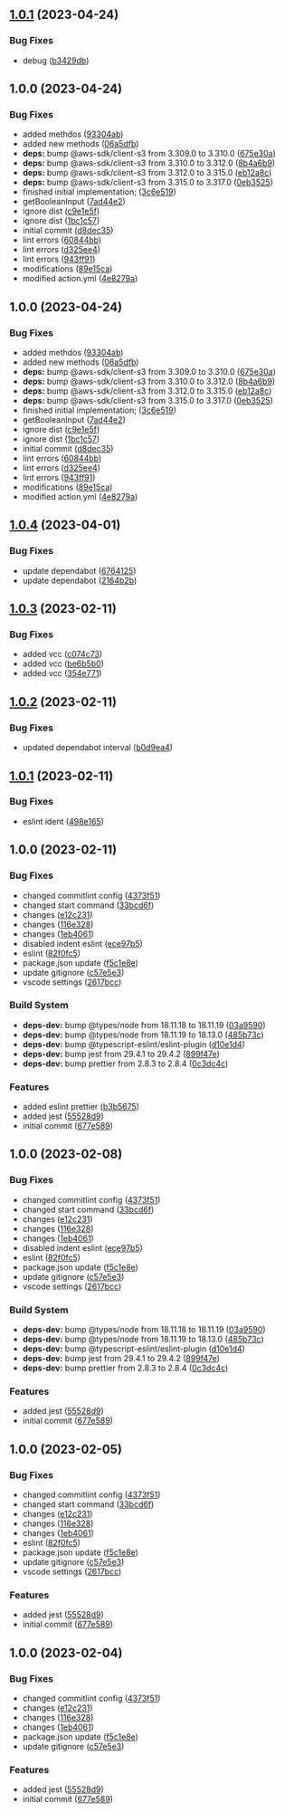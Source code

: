 ## [1.0.1](https://github.com/sebastiancretu/review-notifier/compare/v1.0.0...v1.0.1) (2023-04-24)


### Bug Fixes

* debug ([b3429db](https://github.com/sebastiancretu/review-notifier/commit/b3429db3036d274fd6bbcc22a7d7117244f0fa56))

## 1.0.0 (2023-04-24)


### Bug Fixes

* added methdos ([93304ab](https://github.com/sebastiancretu/review-notifier/commit/93304ab4c4e8363f1062327d156e2df01b31ad3c))
* added new methods ([06a5dfb](https://github.com/sebastiancretu/review-notifier/commit/06a5dfb7a119d0198dc3292a1651dec2b070e601))
* **deps:** bump @aws-sdk/client-s3 from 3.309.0 to 3.310.0 ([675e30a](https://github.com/sebastiancretu/review-notifier/commit/675e30a72ed046ed2be9ef5c4f8b506a388252e5))
* **deps:** bump @aws-sdk/client-s3 from 3.310.0 to 3.312.0 ([8b4a6b9](https://github.com/sebastiancretu/review-notifier/commit/8b4a6b9d3e398ee1e058d4d0095b93a47c7087de))
* **deps:** bump @aws-sdk/client-s3 from 3.312.0 to 3.315.0 ([eb12a8c](https://github.com/sebastiancretu/review-notifier/commit/eb12a8c4fef67df742aab4be83afb011448e160c))
* **deps:** bump @aws-sdk/client-s3 from 3.315.0 to 3.317.0 ([0eb3525](https://github.com/sebastiancretu/review-notifier/commit/0eb3525b00c2180736c2d029a3a8e2ff9ec5124c))
* finished initial implementation; ([3c6e519](https://github.com/sebastiancretu/review-notifier/commit/3c6e519568aad08886c0d16d77e03023d7646ef7))
* getBooleanInput ([7ad44e2](https://github.com/sebastiancretu/review-notifier/commit/7ad44e2abfaebf72758183480acbfa10626bfc34))
* ignore dist ([c9e1e5f](https://github.com/sebastiancretu/review-notifier/commit/c9e1e5fe4cfe405cd37eb39859ed0ba554bad5bd))
* ignore dist ([1bc1c57](https://github.com/sebastiancretu/review-notifier/commit/1bc1c57981b43fd657ff607a7234fc4af8f6076f))
* initial commit ([d8dec35](https://github.com/sebastiancretu/review-notifier/commit/d8dec3507b1b6676edb7b0d4b9c78e3f54c2b74c))
* lint errors ([60844bb](https://github.com/sebastiancretu/review-notifier/commit/60844bb0a8bff4da7276426dddc8a2a05efccb0e))
* lint errors ([d325ee4](https://github.com/sebastiancretu/review-notifier/commit/d325ee4b2b69859e7876bb0190c26c283918efa7))
* lint errors ([943ff91](https://github.com/sebastiancretu/review-notifier/commit/943ff9130b9d55a9b536d09956bb1395f1960afc))
* modifications ([89e15ca](https://github.com/sebastiancretu/review-notifier/commit/89e15ca55590325f3ef8045f70fb272adc68f738))
* modified action.yml ([4e8279a](https://github.com/sebastiancretu/review-notifier/commit/4e8279aa4d665962ce1c853c8ab425b56fa2369c))

## 1.0.0 (2023-04-24)


### Bug Fixes

* added methdos ([93304ab](https://github.com/sebastiancretu/review-notifier/commit/93304ab4c4e8363f1062327d156e2df01b31ad3c))
* added new methods ([06a5dfb](https://github.com/sebastiancretu/review-notifier/commit/06a5dfb7a119d0198dc3292a1651dec2b070e601))
* **deps:** bump @aws-sdk/client-s3 from 3.309.0 to 3.310.0 ([675e30a](https://github.com/sebastiancretu/review-notifier/commit/675e30a72ed046ed2be9ef5c4f8b506a388252e5))
* **deps:** bump @aws-sdk/client-s3 from 3.310.0 to 3.312.0 ([8b4a6b9](https://github.com/sebastiancretu/review-notifier/commit/8b4a6b9d3e398ee1e058d4d0095b93a47c7087de))
* **deps:** bump @aws-sdk/client-s3 from 3.312.0 to 3.315.0 ([eb12a8c](https://github.com/sebastiancretu/review-notifier/commit/eb12a8c4fef67df742aab4be83afb011448e160c))
* **deps:** bump @aws-sdk/client-s3 from 3.315.0 to 3.317.0 ([0eb3525](https://github.com/sebastiancretu/review-notifier/commit/0eb3525b00c2180736c2d029a3a8e2ff9ec5124c))
* finished initial implementation; ([3c6e519](https://github.com/sebastiancretu/review-notifier/commit/3c6e519568aad08886c0d16d77e03023d7646ef7))
* getBooleanInput ([7ad44e2](https://github.com/sebastiancretu/review-notifier/commit/7ad44e2abfaebf72758183480acbfa10626bfc34))
* ignore dist ([c9e1e5f](https://github.com/sebastiancretu/review-notifier/commit/c9e1e5fe4cfe405cd37eb39859ed0ba554bad5bd))
* ignore dist ([1bc1c57](https://github.com/sebastiancretu/review-notifier/commit/1bc1c57981b43fd657ff607a7234fc4af8f6076f))
* initial commit ([d8dec35](https://github.com/sebastiancretu/review-notifier/commit/d8dec3507b1b6676edb7b0d4b9c78e3f54c2b74c))
* lint errors ([60844bb](https://github.com/sebastiancretu/review-notifier/commit/60844bb0a8bff4da7276426dddc8a2a05efccb0e))
* lint errors ([d325ee4](https://github.com/sebastiancretu/review-notifier/commit/d325ee4b2b69859e7876bb0190c26c283918efa7))
* lint errors ([943ff91](https://github.com/sebastiancretu/review-notifier/commit/943ff9130b9d55a9b536d09956bb1395f1960afc))
* modifications ([89e15ca](https://github.com/sebastiancretu/review-notifier/commit/89e15ca55590325f3ef8045f70fb272adc68f738))
* modified action.yml ([4e8279a](https://github.com/sebastiancretu/review-notifier/commit/4e8279aa4d665962ce1c853c8ab425b56fa2369c))

## [1.0.4](https://github.com/sebastiancretu/bare-github-action/compare/v1.0.3...v1.0.4) (2023-04-01)


### Bug Fixes

* update dependabot ([6764125](https://github.com/sebastiancretu/bare-github-action/commit/6764125f9544362aabf67a99503e73dc6bbc24bf))
* update dependabot ([2164b2b](https://github.com/sebastiancretu/bare-github-action/commit/2164b2bb92d807c9a618100a698aaec8884e818b))

## [1.0.3](https://github.com/sebastiancretu/bare-github-action/compare/v1.0.2...v1.0.3) (2023-02-11)


### Bug Fixes

* added vcc ([c074c73](https://github.com/sebastiancretu/bare-github-action/commit/c074c73c61e0e147457f170477699e0f6b456883))
* added vcc ([be6b5b0](https://github.com/sebastiancretu/bare-github-action/commit/be6b5b03be9ad3447149834ad5ae53ca7d8af4f1))
* added vcc ([354e771](https://github.com/sebastiancretu/bare-github-action/commit/354e771a513497c47a59b1390c9f7ce11b1e3b92))

## [1.0.2](https://github.com/sebastiancretu/bare-github-action/compare/v1.0.1...v1.0.2) (2023-02-11)


### Bug Fixes

* updated dependabot interval ([b0d9ea4](https://github.com/sebastiancretu/bare-github-action/commit/b0d9ea4012ffee67d4e5d9daa1f47bf8e5e2de2e))

## [1.0.1](https://github.com/sebastiancretu/bare-github-action/compare/v1.0.0...v1.0.1) (2023-02-11)


### Bug Fixes

* eslint ident ([498e165](https://github.com/sebastiancretu/bare-github-action/commit/498e165acdf532ea23757c5ffe273b54a569f00a))

## 1.0.0 (2023-02-11)


### Bug Fixes

* changed commitlint config ([4373f51](https://github.com/sebastiancretu/bare-github-action/commit/4373f516caf222f41d5d09943018cce7fa49b42f))
* changed start command ([33bcd6f](https://github.com/sebastiancretu/bare-github-action/commit/33bcd6f0ed46f27faa6b03dafc897f4ab0ffc8c9))
* changes ([e12c231](https://github.com/sebastiancretu/bare-github-action/commit/e12c23162251ff1f4f502a077d49ba146f8ec891))
* changes ([116e328](https://github.com/sebastiancretu/bare-github-action/commit/116e3282d05b58b3f1fb629849658f77c047ac39))
* changes ([1eb4061](https://github.com/sebastiancretu/bare-github-action/commit/1eb4061aa867e5923dcedb12bc505a25b52e3957))
* disabled indent eslint ([ece97b5](https://github.com/sebastiancretu/bare-github-action/commit/ece97b5353b94f8a2786941aa1fea7c87a17cd2f))
* eslint ([82f0fc5](https://github.com/sebastiancretu/bare-github-action/commit/82f0fc598bffeb6c0396d4648aaf5b4d463cf8fa))
* package.json update ([f5c1e8e](https://github.com/sebastiancretu/bare-github-action/commit/f5c1e8e96d009c9f1ca660d2a4b937e3ce725bea))
* update gitignore ([c57e5e3](https://github.com/sebastiancretu/bare-github-action/commit/c57e5e30361c8c743eba5eb3da70e5e6d03a9e39))
* vscode settings ([2617bcc](https://github.com/sebastiancretu/bare-github-action/commit/2617bcc63ba0286c9be3f304cf993e9f75634bc0))


### Build System

* **deps-dev:** bump @types/node from 18.11.18 to 18.11.19 ([03a9590](https://github.com/sebastiancretu/bare-github-action/commit/03a959029dfd605cbf0bfa05f8ce5ddf5bcea58e))
* **deps-dev:** bump @types/node from 18.11.19 to 18.13.0 ([485b73c](https://github.com/sebastiancretu/bare-github-action/commit/485b73c4a083dbd5f03188e1bd45cd9f843a637b))
* **deps-dev:** bump @typescript-eslint/eslint-plugin ([d10e1d4](https://github.com/sebastiancretu/bare-github-action/commit/d10e1d4337835a8f31fc5bc3d898b0fb7b190d23))
* **deps-dev:** bump jest from 29.4.1 to 29.4.2 ([899f47e](https://github.com/sebastiancretu/bare-github-action/commit/899f47eb8a9bcfc4323f6064fc6f612fabdcf9bd))
* **deps-dev:** bump prettier from 2.8.3 to 2.8.4 ([0c3dc4c](https://github.com/sebastiancretu/bare-github-action/commit/0c3dc4cf7c9ce1499bd556ff48a3a6e77b5a86a7))


### Features

* added eslint prettier ([b3b5675](https://github.com/sebastiancretu/bare-github-action/commit/b3b5675fa9da2f778384bf29a9a6b554f185e077))
* added jest ([55528d9](https://github.com/sebastiancretu/bare-github-action/commit/55528d93bf12cdb75c788a1bbb733dc9cea9ea74))
* initial commit ([677e589](https://github.com/sebastiancretu/bare-github-action/commit/677e58957db98851912a08f1ad16ba320fd8753c))

## 1.0.0 (2023-02-08)


### Bug Fixes

* changed commitlint config ([4373f51](https://github.com/sebastiancretu/bare-github-action/commit/4373f516caf222f41d5d09943018cce7fa49b42f))
* changed start command ([33bcd6f](https://github.com/sebastiancretu/bare-github-action/commit/33bcd6f0ed46f27faa6b03dafc897f4ab0ffc8c9))
* changes ([e12c231](https://github.com/sebastiancretu/bare-github-action/commit/e12c23162251ff1f4f502a077d49ba146f8ec891))
* changes ([116e328](https://github.com/sebastiancretu/bare-github-action/commit/116e3282d05b58b3f1fb629849658f77c047ac39))
* changes ([1eb4061](https://github.com/sebastiancretu/bare-github-action/commit/1eb4061aa867e5923dcedb12bc505a25b52e3957))
* disabled indent eslint ([ece97b5](https://github.com/sebastiancretu/bare-github-action/commit/ece97b5353b94f8a2786941aa1fea7c87a17cd2f))
* eslint ([82f0fc5](https://github.com/sebastiancretu/bare-github-action/commit/82f0fc598bffeb6c0396d4648aaf5b4d463cf8fa))
* package.json update ([f5c1e8e](https://github.com/sebastiancretu/bare-github-action/commit/f5c1e8e96d009c9f1ca660d2a4b937e3ce725bea))
* update gitignore ([c57e5e3](https://github.com/sebastiancretu/bare-github-action/commit/c57e5e30361c8c743eba5eb3da70e5e6d03a9e39))
* vscode settings ([2617bcc](https://github.com/sebastiancretu/bare-github-action/commit/2617bcc63ba0286c9be3f304cf993e9f75634bc0))


### Build System

* **deps-dev:** bump @types/node from 18.11.18 to 18.11.19 ([03a9590](https://github.com/sebastiancretu/bare-github-action/commit/03a959029dfd605cbf0bfa05f8ce5ddf5bcea58e))
* **deps-dev:** bump @types/node from 18.11.19 to 18.13.0 ([485b73c](https://github.com/sebastiancretu/bare-github-action/commit/485b73c4a083dbd5f03188e1bd45cd9f843a637b))
* **deps-dev:** bump @typescript-eslint/eslint-plugin ([d10e1d4](https://github.com/sebastiancretu/bare-github-action/commit/d10e1d4337835a8f31fc5bc3d898b0fb7b190d23))
* **deps-dev:** bump jest from 29.4.1 to 29.4.2 ([899f47e](https://github.com/sebastiancretu/bare-github-action/commit/899f47eb8a9bcfc4323f6064fc6f612fabdcf9bd))
* **deps-dev:** bump prettier from 2.8.3 to 2.8.4 ([0c3dc4c](https://github.com/sebastiancretu/bare-github-action/commit/0c3dc4cf7c9ce1499bd556ff48a3a6e77b5a86a7))


### Features

* added jest ([55528d9](https://github.com/sebastiancretu/bare-github-action/commit/55528d93bf12cdb75c788a1bbb733dc9cea9ea74))
* initial commit ([677e589](https://github.com/sebastiancretu/bare-github-action/commit/677e58957db98851912a08f1ad16ba320fd8753c))

## 1.0.0 (2023-02-05)


### Bug Fixes

* changed commitlint config ([4373f51](https://github.com/sebastiancretu/bare-github-action/commit/4373f516caf222f41d5d09943018cce7fa49b42f))
* changed start command ([33bcd6f](https://github.com/sebastiancretu/bare-github-action/commit/33bcd6f0ed46f27faa6b03dafc897f4ab0ffc8c9))
* changes ([e12c231](https://github.com/sebastiancretu/bare-github-action/commit/e12c23162251ff1f4f502a077d49ba146f8ec891))
* changes ([116e328](https://github.com/sebastiancretu/bare-github-action/commit/116e3282d05b58b3f1fb629849658f77c047ac39))
* changes ([1eb4061](https://github.com/sebastiancretu/bare-github-action/commit/1eb4061aa867e5923dcedb12bc505a25b52e3957))
* eslint ([82f0fc5](https://github.com/sebastiancretu/bare-github-action/commit/82f0fc598bffeb6c0396d4648aaf5b4d463cf8fa))
* package.json update ([f5c1e8e](https://github.com/sebastiancretu/bare-github-action/commit/f5c1e8e96d009c9f1ca660d2a4b937e3ce725bea))
* update gitignore ([c57e5e3](https://github.com/sebastiancretu/bare-github-action/commit/c57e5e30361c8c743eba5eb3da70e5e6d03a9e39))
* vscode settings ([2617bcc](https://github.com/sebastiancretu/bare-github-action/commit/2617bcc63ba0286c9be3f304cf993e9f75634bc0))


### Features

* added jest ([55528d9](https://github.com/sebastiancretu/bare-github-action/commit/55528d93bf12cdb75c788a1bbb733dc9cea9ea74))
* initial commit ([677e589](https://github.com/sebastiancretu/bare-github-action/commit/677e58957db98851912a08f1ad16ba320fd8753c))

## 1.0.0 (2023-02-04)


### Bug Fixes

* changed commitlint config ([4373f51](https://github.com/sebastiancretu/bare-github-action/commit/4373f516caf222f41d5d09943018cce7fa49b42f))
* changes ([e12c231](https://github.com/sebastiancretu/bare-github-action/commit/e12c23162251ff1f4f502a077d49ba146f8ec891))
* changes ([116e328](https://github.com/sebastiancretu/bare-github-action/commit/116e3282d05b58b3f1fb629849658f77c047ac39))
* changes ([1eb4061](https://github.com/sebastiancretu/bare-github-action/commit/1eb4061aa867e5923dcedb12bc505a25b52e3957))
* package.json update ([f5c1e8e](https://github.com/sebastiancretu/bare-github-action/commit/f5c1e8e96d009c9f1ca660d2a4b937e3ce725bea))
* update gitignore ([c57e5e3](https://github.com/sebastiancretu/bare-github-action/commit/c57e5e30361c8c743eba5eb3da70e5e6d03a9e39))


### Features

* added jest ([55528d9](https://github.com/sebastiancretu/bare-github-action/commit/55528d93bf12cdb75c788a1bbb733dc9cea9ea74))
* initial commit ([677e589](https://github.com/sebastiancretu/bare-github-action/commit/677e58957db98851912a08f1ad16ba320fd8753c))
